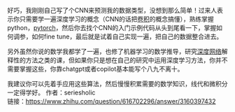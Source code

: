 好巧，我刚刚自己写了个CNN来预测我的数据类型，没想到那么简单！过来人表示你只需要学一遍深度学习的概念（CNN的话把[卷积](https://zhida.zhihu.com/search?content_id=604702441&content_type=Answer&match_order=1&q=%E5%8D%B7%E7%A7%AF&zhida_source=entity)的概念搞懂），熟练掌握python，[pytorch](https://zhida.zhihu.com/search?content_id=604702441&content_type=Answer&match_order=1&q=pytorch&zhida_source=entity)，然后你去找个CNN的入门示例代码从头到尾看一下，掌握如何调参，如何fine tune，最后就是试着自己实现一遍，把自己的数据整合进去。

另外虽然你说的数学我都学了一遍，也修了机器学习的数学推导，研究[深度网络](https://zhida.zhihu.com/search?content_id=604702441&content_type=Answer&match_order=1&q=%E6%B7%B1%E5%BA%A6%E7%BD%91%E7%BB%9C&zhida_source=entity)解释性的方法之类的课，但如果你只是想在自己的研究中运用深度学习方法，你并不需要掌握这些，你靠chatgpt或者copilot基本能写个八九不离十。

我建议你可以先着手应用这些算法，然后慢慢积累需要的数学知识，线代和微积分一定得学好。
作者：seriesholic  
链接：https://www.zhihu.com/question/616702296/answer/3160397432  
